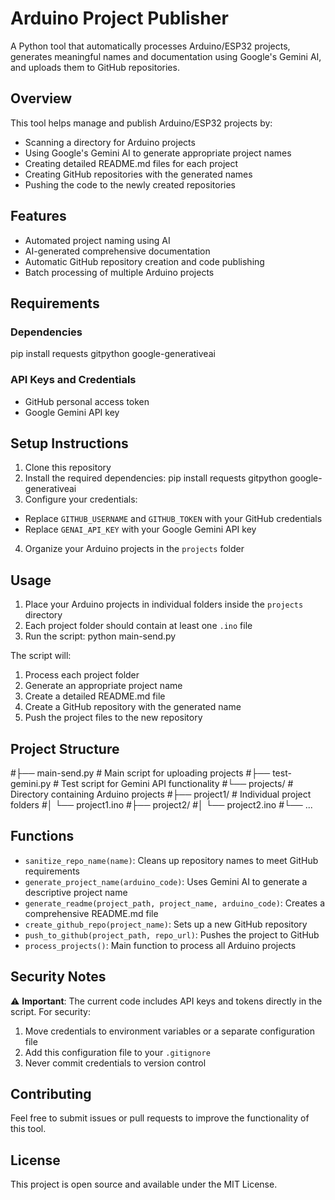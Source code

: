 # Arduino Project Publisher

A Python tool that automatically processes Arduino/ESP32 projects, generates meaningful names and documentation using Google's Gemini AI, and uploads them to GitHub repositories.

## Overview

This tool helps manage and publish Arduino/ESP32 projects by:
- Scanning a directory for Arduino projects
- Using Google's Gemini AI to generate appropriate project names
- Creating detailed README.md files for each project
- Creating GitHub repositories with the generated names
- Pushing the code to the newly created repositories

## Features

- Automated project naming using AI
- AI-generated comprehensive documentation
- Automatic GitHub repository creation and code publishing
- Batch processing of multiple Arduino projects

## Requirements

### Dependencies
pip install requests gitpython google-generativeai

### API Keys and Credentials
- GitHub personal access token
- Google Gemini API key

## Setup Instructions

1. Clone this repository
2. Install the required dependencies:
pip install requests gitpython google-generativeai
3. Configure your credentials:
- Replace `GITHUB_USERNAME` and `GITHUB_TOKEN` with your GitHub credentials
- Replace `GENAI_API_KEY` with your Google Gemini API key
4. Organize your Arduino projects in the `projects` folder

## Usage

1. Place your Arduino projects in individual folders inside the `projects` directory
2. Each project folder should contain at least one `.ino` file
3. Run the script:
python main-send.py

The script will:
1. Process each project folder
2. Generate an appropriate project name
3. Create a detailed README.md file
4. Create a GitHub repository with the generated name
5. Push the project files to the new repository

## Project Structure
#├── main-send.py         # Main script for uploading projects
#├── test-gemini.py       # Test script for Gemini API functionality
#└── projects/            # Directory containing Arduino projects
    #├── project1/        # Individual project folders
    #│   └── project1.ino
    #├── project2/
    #│   └── project2.ino
    #└── ...

## Functions

- `sanitize_repo_name(name)`: Cleans up repository names to meet GitHub requirements
- `generate_project_name(arduino_code)`: Uses Gemini AI to generate a descriptive project name
- `generate_readme(project_path, project_name, arduino_code)`: Creates a comprehensive README.md file
- `create_github_repo(project_name)`: Sets up a new GitHub repository
- `push_to_github(project_path, repo_url)`: Pushes the project to GitHub
- `process_projects()`: Main function to process all Arduino projects

## Security Notes

⚠️ **Important**: The current code includes API keys and tokens directly in the script. For security:

1. Move credentials to environment variables or a separate configuration file
2. Add this configuration file to your `.gitignore`
3. Never commit credentials to version control

## Contributing

Feel free to submit issues or pull requests to improve the functionality of this tool.

## License

This project is open source and available under the MIT License.
